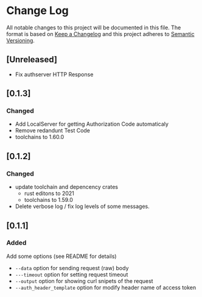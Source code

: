 # Change Log

All notable changes to this project will be documented in this file.
The format is based on [Keep a Changelog](http://keepachangelog.com/) and this project adheres to [Semantic Versioning](http://semver.org/).

## [Unreleased]

- Fix authserver HTTP Response

## [0.1.3]

### Changed

- Add LocalServer for getting Authorization Code automaticaly
- Remove redandunt Test Code
- toolchains to 1.60.0

## [0.1.2]

### Changed

- update toolchain and depencency crates
    - rust editons to 2021
    - toolchains to 1.59.0
- Delete verbose log / fix log levels of some messages.

## [0.1.1]

### Added

Add some options (see README for details)

- `--data` option for sending request (raw) body
- `---timeout` option for setting request timeout
- `--output` option for showing curl snipets of the request
- `--auth_header_template` option for modify header name of access token
